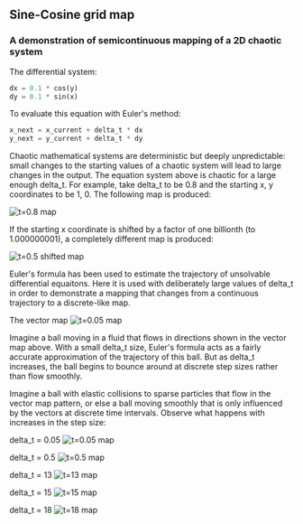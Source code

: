 ## Sine-Cosine grid map

### A demonstration of semicontinuous mapping of a 2D chaotic system

The differential system:
```python
dx = 0.1 * cos(y)
dy = 0.1 * sin(x) 
```

To evaluate this equation with Euler's method:

```python
x_next = x_current + delta_t * dx
y_next = y_current + delta_t * dy
```

Chaotic mathematical systems are deterministic but deeply unpredictable: small changes to the starting values of a chaotic system will lead to large changes in the output. The equation system above is chaotic for a large enough delta_t.  For example, take delta_t to be 0.8 and the starting x, y coordinates to be 1, 0. The following map is produced:

![t=0.8 map]({{https://blbadger.github.io}}/grid_map/cossin_0.8t.png)


If the starting x coordinate is shifted by a factor of one billionth (to 1.000000001), a completely different map is produced:

![t=0.5 shifted map]({{https://blbadger.github.io}}/grid_map/cossin_0.8t_shifted.png)


Euler's formula has been used to estimate the trajectory of unsolvable differential equaitons.  Here it is used with deliberately large values of delta_t in order to demonstrate a mapping that changes from a continuous trajectory to a discrete-like map. 

  
The vector map
![t=0.05 map]({{https://blbadger.github.io}}/grid_map/cossin_vectors.png)


Imagine a ball moving in a fluid that flows in directions shown in the vector map above. With a small delta_t size, Euler's formula acts as a fairly accurate approximation of the trajectory of this ball. But as delta_t increases, the ball begins to bounce around at discrete step sizes rather than flow smoothly.  

Imagine a ball with elastic collisions to sparse particles that flow in the vector map pattern, or else a ball moving smoothly that is only influenced by the vectors at discrete time intervals. Observe what happens with increases in the step size:

delta_t = 0.05
![t=0.05 map]({{https://blbadger.github.io}}/grid_map/cossin_0.05t.png)

delta_t = 0.5
![t=0.5 map]({{https://blbadger.github.io}}/grid_map/cossin_0.5t.png)

delta_t = 13
![t=13 map]({{https://blbadger.github.io}}/grid_map/cossin_13t.png)

delta_t = 15
![t=15 map]({{https://blbadger.github.io}}/grid_map/cossin_15t.png)

delta_t = 18
![t=18 map]({{https://blbadger.github.io}}/grid_map/cossin_18t.png)
